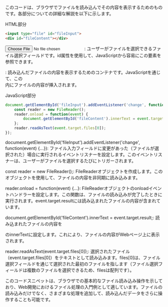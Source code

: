 このコードは、ブラウザでファイルを読み込んでその内容を表示するためのものです。各部分についての詳細な解説を以下に示します。

HTML部分
```html
<input type="file" id="fileInput">
<div id="fileContent"></div>
```

<input type="file" id="fileInput">: ユーザーがファイルを選択できるファイル選択フィールドです。id属性を使用して、JavaScriptから容易にこの要素を参照できます。
<div id="fileContent"></div>: 読み込んだファイルの内容を表示するためのコンテナです。JavaScriptを通じて、この<div>内にファイルの内容が挿入されます。

JavaScript部分
```javascript
document.getElementById('fileInput').addEventListener('change', function(event) {
    const reader = new FileReader();
    reader.onload = function(event) {
        document.getElementById('fileContent').innerText = event.target.result;
    };
    reader.readAsText(event.target.files[0]);
});
```

document.getElementById('fileInput').addEventListener('change', function(event) {...}): ファイル入力フィールドに変更があった（ファイルが選択された）場合に実行されるイベントリスナーを設定します。このイベントリスナーは、ユーザーがファイルを選択するたびにトリガーされます。

const reader = new FileReader();: FileReaderオブジェクトを作成します。このオブジェクトを使用して、ファイルの内容を非同期に読み込みます。

reader.onload = function(event) {...}: FileReaderオブジェクトのonloadイベントハンドラーを設定します。この関数は、ファイルの読み込みが完了したときに実行されます。event.target.resultには読み込まれたファイルの内容が含まれています。

document.getElementById('fileContent').innerText = event.target.result;: 読み込まれたファイルの内容を<div id="fileContent">のinnerTextに設定します。これにより、ファイルの内容がWebページ上に表示されます。

reader.readAsText(event.target.files[0]);: 選択されたファイル（event.target.files[0]）をテキストとして読み込みます。files[0]は、ファイル選択フィールドを通じて選択された最初のファイルを指します（ファイル選択フィールドは複数のファイルを選択できるため、filesは配列です）。

このコードスニペットは、ブラウザでの基本的なファイル読み込み操作を示しており、Web開発におけるファイル処理の入門例として適しています。ファイルの読み込みだけでなく、さまざまな処理を追加して、読み込んだデータをさらに操作することも可能です。
